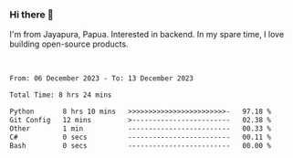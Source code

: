 ### Hi there 👋

I'm from Jayapura, Papua. Interested in backend. In my spare time, I love building open-source products.

<br>

 
 <!--START_SECTION:waka-->

```txt
From: 06 December 2023 - To: 13 December 2023

Total Time: 8 hrs 24 mins

Python       8 hrs 10 mins   >>>>>>>>>>>>>>>>>>>>>>>>-   97.18 %
Git Config   12 mins         >------------------------   02.38 %
Other        1 min           -------------------------   00.33 %
C#           0 secs          -------------------------   00.11 %
Bash         0 secs          -------------------------   00.00 %
```

<!--END_SECTION:waka-->
